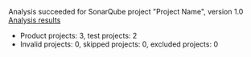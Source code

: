 Analysis succeeded for SonarQube project "Project Name", version 1.0 [Analysis results](http://localhost:9000/dashboard/index/org.sonarqube:sonarqube-scanner-msbuild)
- Product projects: 3, test projects: 2
- Invalid projects: 0, skipped projects: 0, excluded projects: 0
